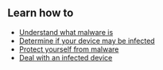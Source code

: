 ## Learn how to

- [Understand what malware is](en/topics/practice-1-emergencies/4-malware/3-1-learn.md)
- [Determine if your device may be infected](en/topics/practice-1-emergencies/4-malware/3-2-learn.md)
- [Protect yourself from malware](en/topics/practice-1-emergencies/4-malware/3-3-learn.md)
- [Deal with an infected device](en/topics/practice-1-emergencies/4-malware/3-4-learn.md)

